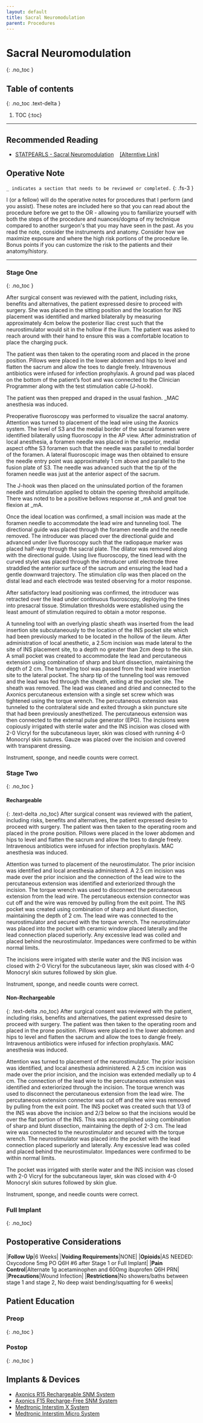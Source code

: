 ```yaml
---
layout: default
title: Sacral Neuromodulation
parent: Procedures
---
```


# Sacral Neuromodulation
{: .no_toc }

## Table of contents
{: .no_toc .text-delta }

1. TOC
{:toc}

---

## Recommended Reading
* [STATPEARLS - Sacral Neuromodulation](https://www.statpearls.com/articlelibrary/viewarticle/127382) &nbsp;&nbsp; [[Alterntive Link]](https://www.ncbi.nlm.nih.gov/books/NBK567751/)

## Operative Note
`_ indicates a section that needs to be reviewed or completed.`
{: .fs-3 }

I (or a fellow) will do the operative notes for procedures that I perform (and you assist). These notes are included here so that you can read about the procedure before we get to the OR - allowing you to familiarize yourself with both the steps of the procedure and nuances/dogma of my technique compared to another surgeon's that you may have seen in the past. As you read the note, consider the instruments and anatomy. Consider how we maximize exposure and where the high risk portions of the procedure lie. Bonus points if you can customize the risk to the patients and their anatomy/history.

---

### Stage One
{: .no_toc }

After surgical consent was reviewed with the patient, including risks, benefits and alternatives, the patient expressed desire to proceed with surgery. She was placed in the sitting position and the location for INS placement was identified and marked bilaterally by measuring approximately 4cm below the posterior Iliac crest such that the neurostimulator would sit in the hollow if the ilium. The patient was asked to reach around with their hand to ensure this was a comfortable location to place the charging puck. 

The patient was then taken to the operating room and placed in the prone position.  Pillows were placed in the lower abdomen and hips to level and flatten the sacrum and allow the toes to dangle freely. Intravenous antibiotics were infused for infection prophylaxis. A ground pad was placed on the bottom of the patient’s foot and was connected to the Clinician Programmer along with the test stimulation cable (J-hook). 

The patient was then prepped and draped in the usual fashion. &#95;MAC anesthesia was induced. 

Preoperative fluoroscopy was performed to visualize the sacral anatomy.  Attention was turned to placement of the lead wire using the Axonics system. The level of S3 and the medial border of the sacral foramen were identified bilaterally using fluoroscopy in the AP view. After administration of local anesthesia, a foramen needle was placed in the superior, medial aspect ofthe S3 foramen such that the needle was parallel to medial border of the foramen. A lateral fluoroscopic image was then obtained to ensure the needle entry point was approximately 1 cm above and parallel to the fusion plate of S3. The needle was advanced such that the tip of the foramen needle was just at the anterior aspect of the sacrum. 

The J-hook was then placed on the uninsulated portion of the foramen needle and stimulation applied to obtain the opening threshold amplitude. There was noted to be a positive bellows response at &#95;mA and great toe flexion at &#95;mA. 

Once the ideal location was confirmed, a small incision was made at the foramen needle to accommodate the lead wire and tunneling tool. The directional guide was placed through the foramen needle and the needle removed. The introducer was placed over the directional guide and advanced under live fluoroscopy such that the radiopaque marker was placed half-way through the sacral plate. The dilator was removed along with the directional guide. Using live fluoroscopy, the tined lead with the curved stylet was placed through the introducer until electrode three straddled the anterior surface of the sacrum and ensuring the lead had a gentle downward trajectory. The stimulation clip was then placed on the distal lead and each electrode was tested observing for a motor response. 

After satisfactory lead positioning was confirmed, the introducer was retracted over the lead under continuous fluoroscopy, deploying the tines into presacral tissue. Stimulation thresholds were established using the least amount of stimulation required to obtain a motor response.  

A tunneling tool with an overlying plastic sheath was inserted from the lead insertion site subcutaneously to the location of the INS pocket site which had been previously marked to be located in the hollow of the ileum. After administration of local anesthetic, a 2.5cm incision was made lateral to the site of INS placement site, to a depth no greater than 2cm deep to the skin. A small pocket was created to accommodate the lead and percutaneous extension using combination of sharp and blunt dissection, maintaining the depth of 2 cm. The tunneling tool was passed from the lead wire insertion site to the lateral pocket. The sharp tip of the tunneling tool was removed and the lead was fed through the sheath, exiting at the pocket site. The sheath was removed. The lead was cleaned and dried and connected to the Axonics percutaneous extension with a single set screw which was tightened using the torque wrench.  The percutaneous extension was tunneled to the contralateral side and exited through a skin puncture site that had been previously anesthetized. The percutaneous extension was then connected to the external pulse generator (EPG). The incisions were copiously irrigated with sterile water and the INS incision was closed with 2-0 Vicryl for the subcutaneous layer, skin was closed with running 4-0 Monocryl skin sutures. Gauze was placed over the incision and covered with transparent dressing.

Instrument, sponge, and needle counts were correct.

### Stage Two
{: .no_toc }

#### Rechargeable
{: .text-delta .no_toc}
After surgical consent was reviewed with the patient, including risks, benefits and alternatives, the patient expressed desire to proceed with surgery. The patient was then taken to the operating room and placed in the prone position. Pillows were placed in the lower abdomen and hips to level and flatten the sacrum and allow the toes to dangle freely. Intravenous antibiotics were infused for infection prophylaxis. MAC anesthesia was induced. 

Attention was turned to placement of the neurostimulator. The prior incision was identified and local anesthesia administered. A 2.5 cm incision was made over the prior incision and the connection of the lead wire to the percutaneous extension was identified and exteriorized through the incision. The torque wrench was used to disconnect the percutaneous extension from the lead wire. The percutaneous extension connector was cut off and the wire was removed by pulling from the exit point. The INS pocket was created using combination of sharp and blunt dissection, maintaining the depth of 2 cm. The lead wire was connected to the neurostimulator and secured with the torque wrench. The neurostimulator was placed into the pocket with ceramic window placed laterally and the lead connection placed superiorly. Any excessive lead was coiled and placed behind the neurostimulator. Impedances were confirmed to be within normal limits. 

The incisions were irrigated with sterile water and the INS incision was closed with 2-0 Vicryl for the subcutaneous layer, skin was closed with 4-0 Monocryl skin sutures followed by skin glue. 

Instrument, sponge, and needle counts were correct.

#### Non-Rechargeable
{: .text-delta .no_toc}
After surgical consent was reviewed with the patient, including risks, benefits and alternatives, the patient expressed desire to proceed with surgery. The patient was then taken to the operating room and placed in the prone position. Pillows were placed in the lower abdomen and hips to level and flatten the sacrum and allow the toes to dangle freely. Intravenous antibiotics were infused for infection prophylaxis. MAC anesthesia was induced. 

Attention was turned to placement of the neurostimulator. The prior incision was identified, and local anesthesia administered. A 2.5 cm incision was made over the prior incision, and the incision was extended medially up to 4 cm. The connection of the lead wire to the percutaneous extension was identified and exteriorized through the incision. The torque wrench was used to disconnect the percutaneous extension from the lead wire. The percutaneous extension connector was cut off and the wire was removed by pulling from the exit point. The INS pocket was created such that 1/3 of the INS was above the incision and 2/3 below so that the incisions would be over the flat portion of the INS. This was accomplished using combination of sharp and blunt dissection, maintaining the depth of 2-3 cm. The lead wire was connected to the neurostimulator and secured with the torque wrench. The neurostimulator was placed into the pocket with the lead connection placed superiorly and laterally. Any excessive lead was coiled and placed behind the neurostimulator. Impedances were confirmed to be within normal limits. 

The pocket was irrigated with sterile water and the INS incision was closed with 2-0 Vicryl for the subcutaneous layer, skin was closed with 4-0 Monocryl skin sutures followed by skin glue.

Instrument, sponge, and needle counts were correct.

### Full Implant
{: .no_toc}

## Postoperative Considerations

|**Follow Up**|6 Weeks|
|**Voiding Requirements**|NONE|
|**Opioids**|AS NEEDED: Oxycodone 5mg PO Q6H #6 after Stage 1 or Full Implant|
|**Pain Control**|Alternate 1g acetaminophen and 600mg ibuprofen Q6H PRN|
|**Precautions**|Wound Infection|
|**Restrictions**|No showers/baths between stage 1 and stage 2, No deep waist bending/squatting for 6 weeks|


## Patient Education
### Preop
{: .no_toc }

### Postop
{: .no_toc }

## Implants &amp; Devices
* [Axonics R15 Rechargeable SNM System](https://www.axonics.com/hcp/axonics-system/rechargeable-snm)
* [Axonics F15 Recharge-Free SNM System](https://www.axonics.com/hcp/axonics-system/recharge-free-snm)
* [Medtronic Interstim X System](https://www.medtronic.com/us-en/healthcare-professionals/products/urology/sacral-neuromodulation-systems/interstim-x.html)
* [Medtronic Interstim Micro System](https://www.medtronic.com/us-en/healthcare-professionals/products/urology/sacral-neuromodulation-systems/interstim-micro.html)
